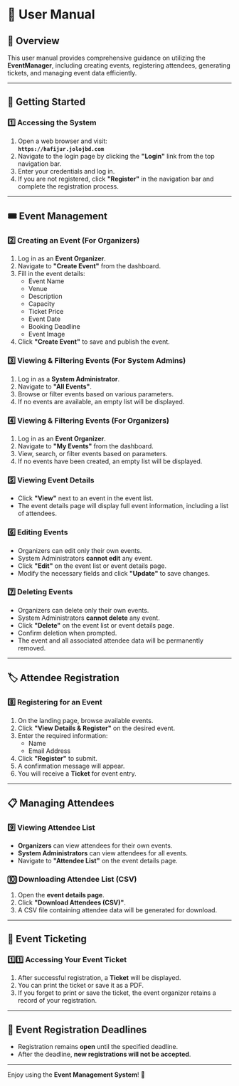 # 📖 User Manual

## 🎯 Overview
This user manual provides comprehensive guidance on utilizing the **EventManager**, including creating events, registering attendees, generating tickets, and managing event data efficiently.

---

## 🏁 Getting Started

### 1️⃣ Accessing the System
1. Open a web browser and visit:  
   **`https://hafijur.jolojbd.com`**
2. Navigate to the login page by clicking the **"Login"** link from the top navigation bar.
3. Enter your credentials and log in.
4. If you are not registered, click **"Register"** in the navigation bar and complete the registration process.

---

## 🎟 Event Management

### 2️⃣ Creating an Event (For Organizers)
1. Log in as an **Event Organizer**.
2. Navigate to **"Create Event"** from the dashboard.
3. Fill in the event details:
   - Event Name
   - Venue
   - Description
   - Capacity
   - Ticket Price
   - Event Date
   - Booking Deadline
   - Event Image
4. Click **"Create Event"** to save and publish the event.

### 3️⃣ Viewing & Filtering Events (For System Admins)
1. Log in as a **System Administrator**.
2. Navigate to **"All Events"**.
3. Browse or filter events based on various parameters.
4. If no events are available, an empty list will be displayed.

### 4️⃣ Viewing & Filtering Events (For Organizers)
1. Log in as an **Event Organizer**.
2. Navigate to **"My Events"** from the dashboard.
3. View, search, or filter events based on parameters.
4. If no events have been created, an empty list will be displayed.

### 5️⃣ Viewing Event Details
- Click **"View"** next to an event in the event list.
- The event details page will display full event information, including a list of attendees.

### 6️⃣ Editing Events
- Organizers can edit only their own events.
- System Administrators **cannot edit** any event.
- Click **"Edit"** on the event list or event details page.
- Modify the necessary fields and click **"Update"** to save changes.

### 7️⃣ Deleting Events
- Organizers can delete only their own events.
- System Administrators **cannot delete** any event.
- Click **"Delete"** on the event list or event details page.
- Confirm deletion when prompted.
- The event and all associated attendee data will be permanently removed.

---

## 🏷 Attendee Registration

### 8️⃣ Registering for an Event
1. On the landing page, browse available events.
2. Click **"View Details & Register"** on the desired event.
3. Enter the required information:
   - Name
   - Email Address
4. Click **"Register"** to submit.
5. A confirmation message will appear.
6. You will receive a **Ticket** for event entry.

---

## 📋 Managing Attendees

### 9️⃣ Viewing Attendee List
- **Organizers** can view attendees for their own events.
- **System Administrators** can view attendees for all events.
- Navigate to **"Attendee List"** on the event details page.

### 🔟 Downloading Attendee List (CSV)
1. Open the **event details page**.
2. Click **"Download Attendees (CSV)"**.
3. A CSV file containing attendee data will be generated for download.

---

## 🎫 Event Ticketing

### 1️⃣1️⃣ Accessing Your Event Ticket
1. After successful registration, a **Ticket** will be displayed.
2. You can print the ticket or save it as a PDF.
3. If you forget to print or save the ticket, the event organizer retains a record of your registration.

---

## 📅 Event Registration Deadlines
- Registration remains **open** until the specified deadline.
- After the deadline, **new registrations will not be accepted**.

---

Enjoy using the **Event Management System**! 🎉


